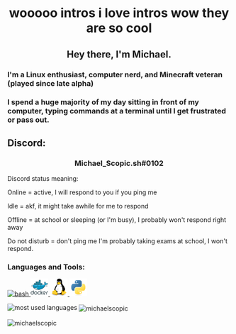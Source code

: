 <h1 align="center"> wooooo intros i love intros wow they are so cool </h1>
<h2 align="center">Hey there, I'm Michael. </h2>
<h3 align="left">I'm a Linux enthusiast, computer nerd, and Minecraft veteran (played since late alpha) </h3>
<h3 align="left">
  I spend a huge majority of my day sitting in front of my computer, typing commands at a terminal until I get frustrated or pass out. 
</h3>

<h2 align="left">Discord:</h2>
<h3 align="center">Michael_Scopic.sh#0102</h3>
<p align="left">  
  Discord status meaning: 
  
  Online = active, I will respond to you if you ping me
  
  Idle = akf, it might take awhile for me to respond
  
  Offline = at school or sleeping (or I'm busy), I probably won't respond right away
  
  Do not disturb = don't ping me I'm probably taking exams at school, I won't respond.
</p>

<h3 align="left">Languages and Tools:</h3>
<p align="left"> <a href="https://www.gnu.org/software/bash/" target="_blank" rel="noreferrer"> <img src="https://www.vectorlogo.zone/logos/gnu_bash/gnu_bash-icon.svg" alt="bash" width="40" height="40"/> </a> <a href="https://www.docker.com/" target="_blank" rel="noreferrer"> <img src="https://raw.githubusercontent.com/devicons/devicon/master/icons/docker/docker-original-wordmark.svg" alt="docker" width="40" height="40"/> </a> <a href="https://www.linux.org/" target="_blank" rel="noreferrer"> <img src="https://raw.githubusercontent.com/devicons/devicon/master/icons/linux/linux-original.svg" alt="linux" width="40" height="40"/> </a> <a href="https://www.python.org" target="_blank" rel="noreferrer"> <img src="https://raw.githubusercontent.com/devicons/devicon/master/icons/python/python-original.svg" alt="python" width="40" height="40"/> </a> </p>

<p><img align="left" src="https://github-readme-stats.vercel.app/api/top-langs?username=michaelscopic&show_icons=true&theme=gruvbox&title_color=a89984&text_color=ebdbb2&bg_color=282828&locale=en&layout=compact" alt="most used languages" /></p>

<p>&nbsp;<img align="center" src="https://github-readme-stats.vercel.app/api?username=michaelscopic&show_icons=true&theme=gruvbox&title_color=a89984&text_color=ebdbb2&bg_color=282828&locale=en" alt="michaelscopic" /></p>

<p><img align="center" src="https://github-readme-streak-stats.herokuapp.com/?user=michaelscopic&theme=dark" alt="michaelscopic" /></p>
